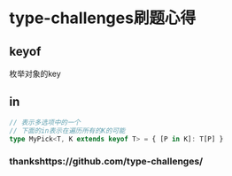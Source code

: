 # type-challenges刷题心得
## keyof
枚举对象的key
## in

```ts
// 表示多选项中的一个
// 下面的in表示在遍历所有的K的可能
type MyPick<T, K extends keyof T> = { [P in K]: T[P] }

```

### thankshttps://github.com/type-challenges/
